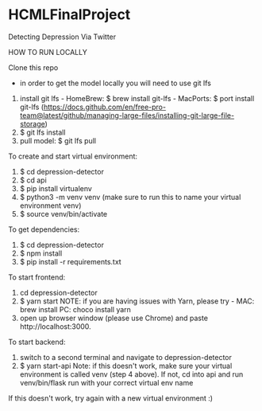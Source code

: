 # HCMLFinalProject
Detecting Depression Via Twitter

HOW TO RUN LOCALLY 

Clone this repo
  - in order to get the model locally you will need to use git lfs 
  1. install git lfs 
    - HomeBrew: $ brew install git-lfs
    - MacPorts: $ port install git-lfs
    (https://docs.github.com/en/free-pro-team@latest/github/managing-large-files/installing-git-large-file-storage)
  2. $ git lfs install 
  3. pull model: $ git lfs pull

To create and start virtual environment: 
  1. $ cd depression-detector
  2. $ cd api 
  3. $ pip install virtualenv
  4. $ python3 -m venv venv 
      (make sure to run this to name your virtual environment venv)
  5. $ source venv/bin/activate
  
To get dependencies: 
  1. $ cd depression-detector
  2. $ npm install  
  3. $ pip install -r requirements.txt 
  
To start frontend: 
  1. cd depression-detector
  2. $ yarn start 
  NOTE: if you are having issues with Yarn, please try - 
    MAC: brew install 
    PC: choco install yarn
  3. open up browser window (please use Chrome) and paste http://localhost:3000. 
  
To start backend: 
  1. switch to a second terminal and navigate to depression-detector
  2. $ yarn start-api
Note: if this doesn't work, make sure your virtual environment is called venv (step 4 above). If not, cd into api and run venv/bin/flask run with your correct virtual env name  

If this doesn't work, try again with a new virtual environment :) 
  
  
  
  

